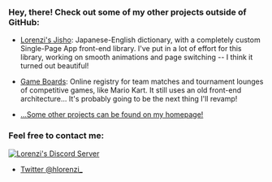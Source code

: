 ### Hey, there! Check out some of my other projects outside of GitHub:

- [Lorenzi's Jisho](https://jisho.hlorenzi.com): Japanese-English dictionary, with a completely custom Single-Page App front-end library. I've put in a lot of effort for this library, working on smooth animations and page switching -- I think it turned out beautiful!

- [Game Boards](https://gb.hlorenzi.com): Online registry for team matches and tournament lounges of competitive games, like Mario Kart. It still uses an old front-end architecture... It's probably going to be the next thing I'll revamp!

- [...Some other projects can be found on my homepage!](https://hlorenzi.com)

### Feel free to contact me:

[![Lorenzi's Discord Server][badge-discord-img]][badge-discord-url]

[badge-discord-img]: https://img.shields.io/discord/394999035540275222?label=Lorenzi's%20Server&logo=discord
[badge-discord-url]: https://discord.com/invite/pXeDXGD

- [Twitter @hlorenzi_](https://twitter.com/hlorenzi_)

